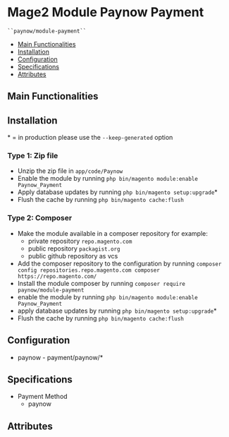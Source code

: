 # Mage2 Module Paynow Payment

    ``paynow/module-payment``

 - [Main Functionalities](#markdown-header-main-functionalities)
 - [Installation](#markdown-header-installation)
 - [Configuration](#markdown-header-configuration)
 - [Specifications](#markdown-header-specifications)
 - [Attributes](#markdown-header-attributes)


## Main Functionalities


## Installation
\* = in production please use the `--keep-generated` option

### Type 1: Zip file

 - Unzip the zip file in `app/code/Paynow`
 - Enable the module by running `php bin/magento module:enable Paynow_Payment`
 - Apply database updates by running `php bin/magento setup:upgrade`\*
 - Flush the cache by running `php bin/magento cache:flush`

### Type 2: Composer

 - Make the module available in a composer repository for example:
    - private repository `repo.magento.com`
    - public repository `packagist.org`
    - public github repository as vcs
 - Add the composer repository to the configuration by running `composer config repositories.repo.magento.com composer https://repo.magento.com/`
 - Install the module composer by running `composer require paynow/module-payment`
 - enable the module by running `php bin/magento module:enable Paynow_Payment`
 - apply database updates by running `php bin/magento setup:upgrade`\*
 - Flush the cache by running `php bin/magento cache:flush`


## Configuration

 - paynow - payment/paynow/*


## Specifications

 - Payment Method
	- paynow


## Attributes



